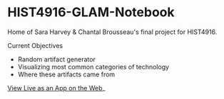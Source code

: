 # HIST4916-GLAM-Notebook

Home of Sara Harvey & Chantal Brousseau's final project for HIST4916.

Current Objectives
- Random artifact generator
- Visualizing most common categories of technology
- Where these artifacts came from 

[View Live as an App on the Web](https://mybinder.org/v2/gh/shawngraham/random-cstm/main?urlpath=voila/render/random-artefact.ipynb)_
